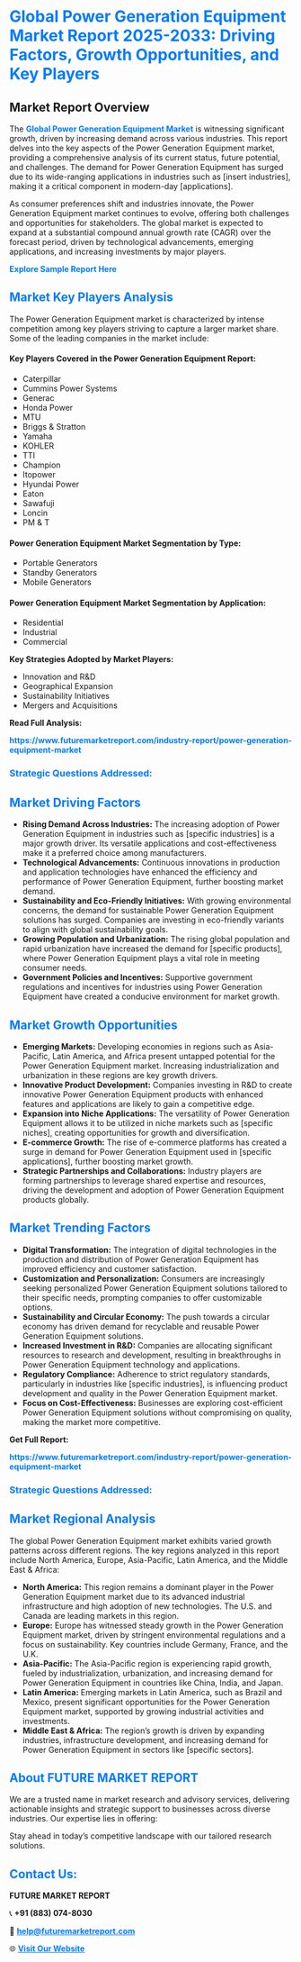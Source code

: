 <h1 style="color: #007BFF;">Global Power Generation Equipment Market Report 2025-2033: Driving Factors, Growth Opportunities, and Key Players</h1>

<section id="overview">
<h2>Market Report Overview</h2>
<p>The <a href="https://www.futuremarketreport.com/industry-report/power-generation-equipment-market" style="color: #007BFF; text-decoration: none;"><strong>Global Power Generation Equipment Market</strong></a> is witnessing significant growth, driven by increasing demand across various industries. This report delves into the key aspects of the Power Generation Equipment market, providing a comprehensive analysis of its current status, future potential, and challenges. The demand for Power Generation Equipment has surged due to its wide-ranging applications in industries such as [insert industries], making it a critical component in modern-day [applications].</p>
<p>As consumer preferences shift and industries innovate, the Power Generation Equipment market continues to evolve, offering both challenges and opportunities for stakeholders. The global market is expected to expand at a substantial compound annual growth rate (CAGR) over the forecast period, driven by technological advancements, emerging applications, and increasing investments by major players.</p>
</section>

<section id="overview">
<p><a href="https://www.futuremarketreport.com/request-sample/reportId=60695" style="color: #007BFF; text-decoration: none;"><strong>Explore Sample Report Here</strong></a></p>
</section>

<section id="key-players">
<h2 style="color: #007BFF;">Market Key Players Analysis</h2>
<p>The Power Generation Equipment market is characterized by intense competition among key players striving to capture a larger market share. Some of the leading companies in the market include:</p>
<h4>Key Players Covered in the Power Generation Equipment Report:</h4>
<ul><li>Caterpillar</li><li>Cummins Power Systems</li><li>Generac</li><li>Honda Power</li><li>MTU</li><li>Briggs &amp; Stratton</li><li>Yamaha</li><li>KOHLER</li><li>TTI</li><li>Champion</li><li>Itopower</li><li>Hyundai Power</li><li>Eaton</li><li>Sawafuji</li><li>Loncin</li><li>PM &amp; T</li></ul>
<h4>Power Generation Equipment Market Segmentation by Type:</h4>
<ul><li>Portable Generators</li><li>Standby Generators</li><li>Mobile Generators</li></ul>

<h4>Power Generation Equipment Market Segmentation by Application:</h4>
<ul><li>Residential</li><li>Industrial</li><li>Commercial</li></ul>
<p><strong>Key Strategies Adopted by Market Players:</strong></p>
<ul>
<li>Innovation and R&D</li>
<li>Geographical Expansion</li>
<li>Sustainability Initiatives</li>
<li>Mergers and Acquisitions</li>
</ul>
</section>

<section>
<p><strong>Read Full Analysis: </strong></p><a href="https://www.futuremarketreport.com/industry-report/power-generation-equipment-market" style="color: #007BFF; text-decoration: none;"><strong>https://www.futuremarketreport.com/industry-report/power-generation-equipment-market</strong></a>
<h3 style="color: #007BFF;">Strategic Questions Addressed:</h3>
</section>

<section id="driving-factors">
<h2 style="color: #007BFF;">Market Driving Factors</h2>
<ul>
<li><strong>Rising Demand Across Industries:</strong> The increasing adoption of Power Generation Equipment in industries such as [specific industries] is a major growth driver. Its versatile applications and cost-effectiveness make it a preferred choice among manufacturers.</li>
<li><strong>Technological Advancements:</strong> Continuous innovations in production and application technologies have enhanced the efficiency and performance of Power Generation Equipment, further boosting market demand.</li>
<li><strong>Sustainability and Eco-Friendly Initiatives:</strong> With growing environmental concerns, the demand for sustainable Power Generation Equipment solutions has surged. Companies are investing in eco-friendly variants to align with global sustainability goals.</li>
<li><strong>Growing Population and Urbanization:</strong> The rising global population and rapid urbanization have increased the demand for [specific products], where Power Generation Equipment plays a vital role in meeting consumer needs.</li>
<li><strong>Government Policies and Incentives:</strong> Supportive government regulations and incentives for industries using Power Generation Equipment have created a conducive environment for market growth.</li>
</ul>
</section>

<section id="growth-opportunities">
<h2 style="color: #007BFF;">Market Growth Opportunities</h2>
<ul>
<li><strong>Emerging Markets:</strong> Developing economies in regions such as Asia-Pacific, Latin America, and Africa present untapped potential for the Power Generation Equipment market. Increasing industrialization and urbanization in these regions are key growth drivers.</li>
<li><strong>Innovative Product Development:</strong> Companies investing in R&D to create innovative Power Generation Equipment products with enhanced features and applications are likely to gain a competitive edge.</li>
<li><strong>Expansion into Niche Applications:</strong> The versatility of Power Generation Equipment allows it to be utilized in niche markets such as [specific niches], creating opportunities for growth and diversification.</li>
<li><strong>E-commerce Growth:</strong> The rise of e-commerce platforms has created a surge in demand for Power Generation Equipment used in [specific applications], further boosting market growth.</li>
<li><strong>Strategic Partnerships and Collaborations:</strong> Industry players are forming partnerships to leverage shared expertise and resources, driving the development and adoption of Power Generation Equipment products globally.</li>
</ul>
</section>

<section id="trending-factors">
<h2 style="color: #007BFF;">Market Trending Factors</h2>
<ul>
<li><strong>Digital Transformation:</strong> The integration of digital technologies in the production and distribution of Power Generation Equipment has improved efficiency and customer satisfaction.</li>
<li><strong>Customization and Personalization:</strong> Consumers are increasingly seeking personalized Power Generation Equipment solutions tailored to their specific needs, prompting companies to offer customizable options.</li>
<li><strong>Sustainability and Circular Economy:</strong> The push towards a circular economy has driven demand for recyclable and reusable Power Generation Equipment solutions.</li>
<li><strong>Increased Investment in R&D:</strong> Companies are allocating significant resources to research and development, resulting in breakthroughs in Power Generation Equipment technology and applications.</li>
<li><strong>Regulatory Compliance:</strong> Adherence to strict regulatory standards, particularly in industries like [specific industries], is influencing product development and quality in the Power Generation Equipment market.</li>
<li><strong>Focus on Cost-Effectiveness:</strong> Businesses are exploring cost-efficient Power Generation Equipment solutions without compromising on quality, making the market more competitive.</li>
</ul>
</section>

<section>
<p><strong>Get Full Report: </strong></p><a href="https://www.futuremarketreport.com/industry-report/power-generation-equipment-market" style="color: #007BFF; text-decoration: none;"><strong>https://www.futuremarketreport.com/industry-report/power-generation-equipment-market</strong></a>
<h3 style="color: #007BFF;">Strategic Questions Addressed:</h3>
</section>


<section id="regional-analysis">
<h2 style="color: #007BFF;">Market Regional Analysis</h2>
<p>The global Power Generation Equipment market exhibits varied growth patterns across different regions. The key regions analyzed in this report include North America, Europe, Asia-Pacific, Latin America, and the Middle East & Africa:</p>
<ul>
<li><strong>North America:</strong> This region remains a dominant player in the Power Generation Equipment market due to its advanced industrial infrastructure and high adoption of new technologies. The U.S. and Canada are leading markets in this region.</li>
<li><strong>Europe:</strong> Europe has witnessed steady growth in the Power Generation Equipment market, driven by stringent environmental regulations and a focus on sustainability. Key countries include Germany, France, and the U.K.</li>
<li><strong>Asia-Pacific:</strong> The Asia-Pacific region is experiencing rapid growth, fueled by industrialization, urbanization, and increasing demand for Power Generation Equipment in countries like China, India, and Japan.</li>
<li><strong>Latin America:</strong> Emerging markets in Latin America, such as Brazil and Mexico, present significant opportunities for the Power Generation Equipment market, supported by growing industrial activities and investments.</li>
<li><strong>Middle East & Africa:</strong> The region’s growth is driven by expanding industries, infrastructure development, and increasing demand for Power Generation Equipment in sectors like [specific sectors].</li>
</ul>
</section>

<footer>
<h2 style="color: #007BFF;">About FUTURE MARKET REPORT</h2>
<p>We are a trusted name in market research and advisory services, delivering actionable insights and strategic support to businesses across diverse industries. Our expertise lies in offering:</p>

<p>Stay ahead in today’s competitive landscape with our tailored research solutions.</p>

<h2 style="color: #007BFF;">Contact Us:</h2>
<p><strong>FUTURE MARKET REPORT</strong></p>
<p>📞 <strong>+91 (883) 074-8030</strong></p>
<p>📧 <strong><a href="mailto:help@futuremarketreport.com" style="color: #007BFF;">help@futuremarketreport.com</a></strong></p>
<p>🌐 <strong><a href="https://www.futuremarketreport.com/" style="color: #007BFF;">Visit Our Website</a></strong></p>
</footer>